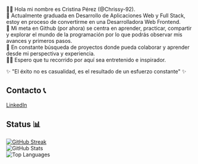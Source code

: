 👋🏻 Hola mi nombre es Cristina Pérez (@Chrissy-92). <br>
🌱 Actualmente graduada en Desarrollo de Aplicaciones Web y Full Stack, estoy en proceso de convertirme en una Desarrolladora Web Frontend. <br>
🎯 Mi meta en Github (por ahora) se centra en aprender, practicar, compartir y explorar el mundo de la programación por lo que podrás observar mis avances y primeros pasos. <br>
🚀 En constante búsqueda de proyectos donde pueda colaborar y aprender desde mi perspectiva y experiencia. <br>
✍🏻 Espero que tu recorrido por aquí sea entretenido e inspirador. <br>

✨ "El éxito no es casualidad, es el resultado de un esfuerzo constante" ✨

## Contacto 📞
[LinkedIn](https://www.linkedin.com/in/cristina-pérez-huerta)

## Status 📊
<div align="left">

  <!-- GitHub Streak -->
  <a href="https://git.io/streak-stats">
    <img src="https://streak-stats.demolab.com/?user=Chrissy-92&theme=ambient-gradient&hide_border=true" alt="GitHub Streak"/>
  </a>
  
  <!-- GitHub Stats -->
  <br/>
  <img src="https://github-readme-stats.vercel.app/api?username=Chrissy-92&show_icons=true&theme=synthwave" alt="GitHub Stats"/>

  <!-- Top Languages -->
  <br/>
  <img src="https://github-readme-stats.vercel.app/api/top-langs/?username=Chrissy-92&layout=compact&theme=dark" alt="Top Languages"/>

</div>

 <!-- 
<[![Chrissy-92's GitHub Streak](https://streak-stats.demolab.com/?user=Chrissy-92&theme=ambient-gradient)](https://git.io/streak-stats) <br>
![Chrissy-92's GitHub stats](https://github-readme-stats.vercel.app/api?username=Chrissy-92&show_icons=true&theme=synthwave) <br>
![Top Langs](https://github-readme-stats.vercel.app/api/top-langs/?username=Chrissy-92&layout=compact&theme=dark)
-->
